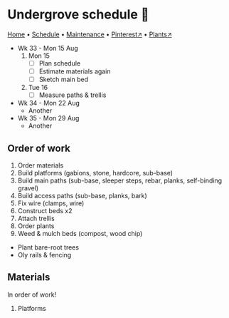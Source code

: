# Undergrove schedule 📆

[Home](https://grwd.uk/undergrove/) • [Schedule](https://grwd.uk/undergrove/schedule) • [Maintenance](https://grwd.uk/undergrove/maintenance) • [Pinterest↗](https://pinterest.co.uk/NatureWorksGarden/undergrove) • [Plants↗](https://bit.ly/undergrove-plants)

* Wk 33 - Mon 15 Aug
    1. Mon 15
        * [ ] Plan schedule
        * [ ] Estimate materials again
        * [ ] Sketch main bed
    2. Tue 16
        * [ ] Measure paths & trellis
* Wk 34 - Mon 22 Aug
    * Another
* Wk 35 - Mon 29 Aug
    * Another

## Order of work

1. Order materials
2. Build platforms (gabions, stone, hardcore, sub-base)
3. Build main paths (sub-base, sleeper steps, rebar, planks, self-binding gravel)
4. Build access paths (sub-base, planks, bark)
5. Fix wire (clamps, wire)
6. Construct beds x2
7. Attach trellis 
5. Order plants
6. Weed & mulch beds (compost, wood chip)

* Plant bare-root trees
* Oly rails & fencing

## Materials

In order of work!

1. Platforms 
